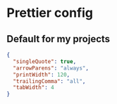 # Prettier config

## Default for my projects

```json
{
  "singleQuote": true,
  "arrowParens": "always",
  "printWidth": 120,
  "trailingComma": "all",
  "tabWidth": 4
}
```
